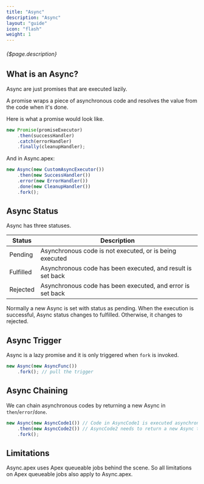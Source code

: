 ```yaml
---
title: "Async"
description: "Async"
layout: "guide"
icon: "flash"
weight: 1
---
```


###### {$page.description}

<article id="1">

## What is an Async?

Async are just promises that are executed lazily.

A promise wraps a piece of asynchronous code and resolves the value from the code when it's done.

Here is what a promise would look like.

```javascript
new Promise(promiseExecutor)
    .then(successHandler)
    .catch(errorHandler)
    .finally(cleanupHandler);
```

And in Async.apex:

```javascript
new Async(new CustomAsyncExecutor())
    .then(new SuccessHandler())
    .error(new ErrorHandler())
    .done(new CleanupHandler())
    .fork();
```

</article>

<article id="2">

## Async Status

Async has three statuses.

| Status | Description |
| ------ | ----------- |
| Pending | Asynchronous code is not executed, or is being executed |
| Fulfilled | Asynchronous code has been executed, and result is set back |
| Rejected | Asynchronous code has been executed, and error is set back |

Normally a new Async is set with status as pending. When the execution is successful, Async status changes to fulfilled. Otherwise, it changes to rejected.

</article>

<article id="3">

## Async Trigger

Async is a lazy promise and it is only triggered when `fork` is invoked.

```javascript
new Async(new AsyncFunc())
    .fork(); // pull the trigger
```

</article>

<article id="4">

## Async Chaining

We can chain asynchronous codes by returning a new Async in `then`/`error`/`done`.

```javascript
new Async(new AsyncCode1()) // Code in AsyncCode1 is executed asynchronously
    .then(new AsyncCode2()) // AsyncCode2 needs to return a new Async that wraps the code to be executed asynchronously
    .fork();
```
</article>

<article id="5">

## Limitations

Async.apex uses Apex queueable jobs behind the scene. So all limitations on Apex queueable jobs also apply to Async.apex.

</article>
